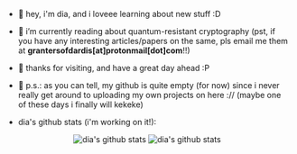 - 👋 hey, i'm dia, and i loveee learning about new stuff :D
- 🌱 i’m currently reading about quantum-resistant cryptography (pst, if you have any interesting articles/papers on the same, pls email me them at **grantersofdardis[at]protonmail[dot]com**!!)
- 👾 thanks for visiting, and have a great day ahead :P
- 🎃 p.s.: as you can tell, my github is quite empty (for now) since i never really get around to uploading my own projects on here :// (maybe one of these days i finally will kekeke)

- dia's github stats (i'm working on it!):
<p align="center">
  <img src="https://dias-github-stats.vercel.app/api?username=dianosaur12&show_icons=true&theme=radical" alt="dia's github stats"/>
  <img src="https://dias-github-stats.vercel.app/api/top-langs/?username=dianosaur12&size_weight=0.5&count_weight=0.5&show_icons=true&theme=radical" alt="dia's github stats"/>
</p>
